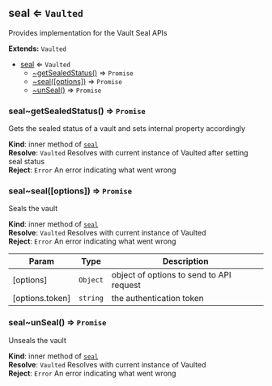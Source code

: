 <a name="module_seal"></a>
## seal ⇐ <code>Vaulted</code>
Provides implementation for the Vault Seal APIs

**Extends:** <code>Vaulted</code>  

* [seal](#module_seal) ⇐ <code>Vaulted</code>
    * [~getSealedStatus()](#module_seal..getSealedStatus) ⇒ <code>Promise</code>
    * [~seal([options])](#module_seal..seal) ⇒ <code>Promise</code>
    * [~unSeal()](#module_seal..unSeal) ⇒ <code>Promise</code>

<a name="module_seal..getSealedStatus"></a>
### seal~getSealedStatus() ⇒ <code>Promise</code>
Gets the sealed status of a vault and sets internal property accordingly

**Kind**: inner method of <code>[seal](#module_seal)</code>  
**Resolve**: <code>Vaulted</code> Resolves with current instance of Vaulted after setting seal status  
**Reject**: <code>Error</code> An error indicating what went wrong  
<a name="module_seal..seal"></a>
### seal~seal([options]) ⇒ <code>Promise</code>
Seals the vault

**Kind**: inner method of <code>[seal](#module_seal)</code>  
**Resolve**: <code>Vaulted</code> Resolves with current instance of Vaulted  
**Reject**: <code>Error</code> An error indicating what went wrong  

| Param | Type | Description |
| --- | --- | --- |
| [options] | <code>Object</code> | object of options to send to API request |
| [options.token] | <code>string</code> | the authentication token |

<a name="module_seal..unSeal"></a>
### seal~unSeal() ⇒ <code>Promise</code>
Unseals the vault

**Kind**: inner method of <code>[seal](#module_seal)</code>  
**Resolve**: <code>Vaulted</code> Resolves with current instance of Vaulted  
**Reject**: <code>Error</code> An error indicating what went wrong  
